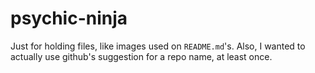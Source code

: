 psychic-ninja
=============

Just for holding files, like images used on `README.md`'s. Also, I wanted to actually use github's suggestion for a repo name, at least once.